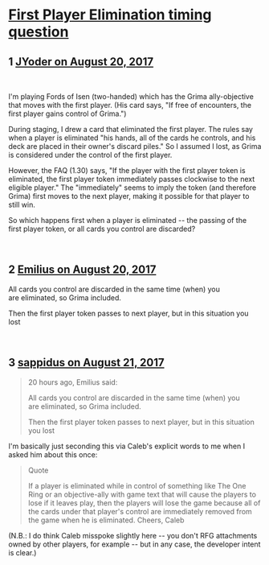 # [First Player Elimination timing question](https://community.fantasyflightgames.com/topic/256737-first-player-elimination-timing-question/)

## 1 [JYoder on August 20, 2017](https://community.fantasyflightgames.com/topic/256737-first-player-elimination-timing-question/?do=findComment&comment=2938681)

 

I'm playing Fords of Isen (two-handed) which has the Grima ally-objective that moves with the first player. (His card says, "If free of encounters, the first player gains control of Grima.")

During staging, I drew a card that eliminated the first player. The rules say when a player is eliminated "his hands, all of the cards he controls, and his deck are placed in their owner's discard piles." So I assumed I lost, as Grima is considered under the control of the first player.

However, the FAQ (1.30) says, "If the player with the first player token is eliminated, the first player token immediately passes clockwise to the next eligible player." The "immediately" seems to imply the token (and therefore Grima) first moves to the next player, making it possible for that player to still win.

So which happens first when a player is eliminated -- the passing of the first player token, or all cards you control are discarded?

 

## 2 [Emilius on August 20, 2017](https://community.fantasyflightgames.com/topic/256737-first-player-elimination-timing-question/?do=findComment&comment=2938772)

All cards you control are discarded in the same time (when) you are eliminated, so Grima included.

Then the first player token passes to next player, but in this situation you lost 

 

## 3 [sappidus on August 21, 2017](https://community.fantasyflightgames.com/topic/256737-first-player-elimination-timing-question/?do=findComment&comment=2939989)

> 20 hours ago, Emilius said:
> 
> All cards you control are discarded in the same time (when) you are eliminated, so Grima included.
> 
> Then the first player token passes to next player, but in this situation you lost 

I'm basically just seconding this via Caleb's explicit words to me when I asked him about this once:

> Quote
> 
> If a player is eliminated while in control of something like The One Ring or an objective-ally with game text that will cause the players to lose if it leaves play, then the players will lose the game because all of the cards under that player's control are immediately removed from the game when he is eliminated.
> Cheers,
> Caleb

(N.B.: I do think Caleb misspoke slightly here -- you don't RFG attachments owned by other players, for example -- but in any case, the developer intent is clear.)

